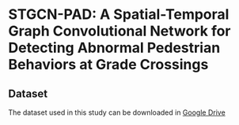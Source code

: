# STGCN-PAD: A Spatial-Temporal Graph Convolutional Network for Detecting Abnormal Pedestrian Behaviors at Grade Crossings
## Dataset
The dataset used in this study can be downloaded in [Google Drive](https://drive.google.com/drive/folders/1yKD9rnnKCpODC1-XAg_2XhWEtQ9M0QuL?usp=drive_link)
